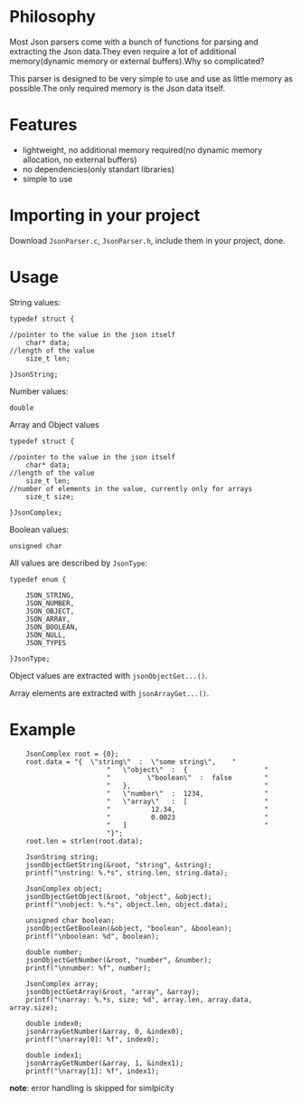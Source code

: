 Philosophy
=====
Most Json parsers come with a bunch of functions for parsing and extracting the Json data.They even require a lot of additional memory(dynamic memory or external buffers).Why so complicated?

This parser is designed to be very simple to use and use as little memory as possible.The only required memory is the Json data itself.


Features
=====
* lightweight, no additional memory required(no dynamic memory allocation, no external buffers) 
* no dependencies(only standart libraries)
* simple to use

Importing in your project
====
Download `JsonParser.c`, `JsonParser.h`, include them in your project, done.

Usage
====
String values:
```
typedef struct {

//pointer to the value in the json itself
    char* data;
//length of the value
    size_t len;
    
}JsonString;
```
Number values:
```
double
```
Array and Object values
```
typedef struct {

//pointer to the value in the json itself
    char* data;
//length of the value
    size_t len;
//number of elements in the value, currently only for arrays
    size_t size;
    
}JsonComplex;
```
Boolean values:
```
unsigned char
```

All values are described by `JsonType`:
```
typedef enum {

    JSON_STRING,
    JSON_NUMBER,
    JSON_OBJECT,
    JSON_ARRAY,
    JSON_BOOLEAN,
    JSON_NULL,
    JSON_TYPES

}JsonType;
```
Object values are extracted with `jsonObjectGet...()`.

Array elements are extracted with `jsonArrayGet...()`.

Example
===
```
    JsonComplex root = {0};
    root.data = "{  \"string\"  :  \"some string\",    "
                        "   \"object\"  :  {                   "
                        "         \"boolean\"  :  false        "
                        "   },                                 "
                        "   \"number\"  :  1234,               "
                        "   \"array\"   :  [                   "
                        "          12.34,                      "
                        "          0.0023                      "
                        "   ]                                  "
                        "}";
    root.len = strlen(root.data);

    JsonString string;
    jsonObjectGetString(&root, "string", &string);
    printf("\nstring: %.*s", string.len, string.data);

    JsonComplex object;
    jsonObjectGetObject(&root, "object", &object);
    printf("\nobject: %.*s", object.len, object.data);

    unsigned char boolean;
    jsonObjectGetBoolean(&object, "boolean", &boolean);
    printf("\nboolean: %d", boolean);

    double number;
    jsonObjectGetNumber(&root, "number", &number);
    printf("\nnumber: %f", number);

    JsonComplex array;
    jsonObjectGetArray(&root, "array", &array);
    printf("\narray: %.*s, size; %d", array.len, array.data, array.size);

    double index0;
    jsonArrayGetNumber(&array, 0, &index0);
    printf("\narray[0]: %f", index0);

    double index1;
    jsonArrayGetNumber(&array, 1, &index1);
    printf("\narray[1]: %f", index1);
```
**note**: error handling is skipped for simlpicity
